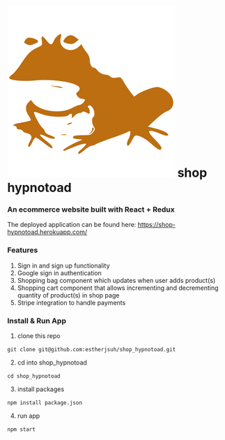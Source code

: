 # <img src="https://github.com/estherjsuh/shop_hypnotoad/blob/master/src/assets/toad.svg"> shop hypnotoad


### An ecommerce website built with React + Redux
The deployed application can be found here: https://shop-hypnotoad.herokuapp.com/


### Features
1. Sign in and sign up functionality
2. Google sign in authentication 
3. Shopping bag component which updates when user adds product(s)
4. Shopping cart component that allows incrementing and decrementing quantity of product(s) in shop page
5. Stripe integration to handle payments



### Install & Run App

1. clone this repo
```
git clone git@github.com:estherjsuh/shop_hypnotoad.git
```

2. cd into shop_hypnotoad
```
cd shop_hypnotoad
```

3. install packages
```
npm install package.json
```

4. run app
```
npm start
```
